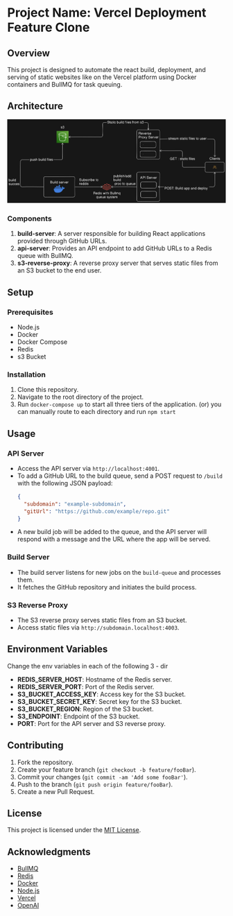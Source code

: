# Project Name: Vercel Deployment Feature Clone

## Overview

This project is designed to automate the react build, deployment, and serving of static websites like on the Vercel platform using Docker containers and BullMQ for task queuing.

## Architecture

![alt text](./static/arch.png)

### Components

1. **build-server**: A server responsible for building React applications provided through GitHub URLs.
2. **api-server**: Provides an API endpoint to add GitHub URLs to a Redis queue with BullMQ.
3. **s3-reverse-proxy**: A reverse proxy server that serves static files from an S3 bucket to the end user.

## Setup

### Prerequisites

- Node.js
- Docker
- Docker Compose
- Redis
- s3 Bucket

### Installation

1. Clone this repository.
2. Navigate to the root directory of the project.
3. Run `docker-compose up` to start all three tiers of the application. (or) you can manually route to each directory and run `npm start`

## Usage

### API Server

- Access the API server via `http://localhost:4001`.
- To add a GitHub URL to the build queue, send a POST request to `/build` with the following JSON payload:
  ```json
  {
    "subdomain": "example-subdomain",
    "gitUrl": "https://github.com/example/repo.git"
  }
  ```
- A new build job will be added to the queue, and the API server will respond with a message and the URL where the app will be served.

### Build Server

- The build server listens for new jobs on the `build-queue` and processes them.
- It fetches the GitHub repository and initiates the build process.

### S3 Reverse Proxy

- The S3 reverse proxy serves static files from an S3 bucket.
- Access static files via `http://subdomain.localhost:4003`.

## Environment Variables

Change the env variables in each of the following 3 - dir

- **REDIS_SERVER_HOST**: Hostname of the Redis server.
- **REDIS_SERVER_PORT**: Port of the Redis server.
- **S3_BUCKET_ACCESS_KEY**: Access key for the S3 bucket.
- **S3_BUCKET_SECRET_KEY**: Secret key for the S3 bucket.
- **S3_BUCKET_REGION**: Region of the S3 bucket.
- **S3_ENDPOINT**: Endpoint of the S3 bucket.
- **PORT**: Port for the API server and S3 reverse proxy.

## Contributing

1. Fork the repository.
2. Create your feature branch (`git checkout -b feature/fooBar`).
3. Commit your changes (`git commit -am 'Add some fooBar'`).
4. Push to the branch (`git push origin feature/fooBar`).
5. Create a new Pull Request.

## License

This project is licensed under the [MIT License](LICENSE).

## Acknowledgments

- [BullMQ](https://github.com/taskforcesh/bullmq)
- [Redis](https://redis.io/)
- [Docker](https://www.docker.com/)
- [Node.js](https://nodejs.org/)
- [Vercel](https://vercel.com/)
- [OpenAI](https://openai.com/)

